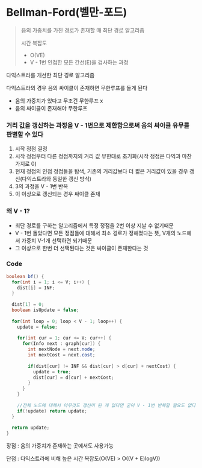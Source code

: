 # Bellman-Ford(벨만-포드)

> 음의 가중치를 가진 경로가 존재할 때 최단 경로 알고리즘
>
> 시간 복잡도
>
> - O(VE)
> - V - 1번 인접한 모든 간선(E)을 검사하는 과정

다익스트라를 개선한 최단 경로 알고리즘

다익스트라의 경우 음의 싸이클이 존재하면 무한루프를 돌게 된다

- 음의 가중치가 있다고 무조건 무한루프 x
- 음의 싸이클이 존재해야 무한루프



### 거리 값을 갱신하는 과정을 V - 1번으로 제한함으로써 음의 싸이클 유무를 판별할 수 있다

1. 시작 정점 결정
2. 시작 정점부터 다른 정점까지의 거리 값 무한대로 초기화(시작 정점은 다익과 마찬가지로 0)
3. 현재 정점의 인접 정점들을 탐색, 기존의 거리값보다 더 짧은 거리값이 있을 경우 갱신(다익스트라와 동일한 갱신 방식)
4. 3의 과정을 V - 1번 반복
5. 이 이상으로 갱신되는 경우 싸이클 존재

### 왜 V - 1?

- 최단 경로를 구하는 알고리즘에서 특정 정점을 2번 이상 지날 수 없기때문
- V - 1번 돌았다면 모든 정점들에 대해서 최소 경로가 정해졌다는 뜻, V개의 노드에서 가중치 V-1개 선택하면 되기때문
- 그 이상으로 한번 더 선택된다는 것은 싸이클이 존재한다는 것

### Code

```java
boolean bf() {
  for(int i = 1; i <= V; i++) {
    dist[i] = INF;
  }
  
  dist[1] = 0;
  boolean isUpdate = false;
  
  for(int loop = 0; loop < V - 1; loop++) {
    update = false;
    
    for(int cur = 1; cur <= V; cur++) {
      for(Info next : graph[cur]) {
        int nextNode = next.node;
        int nextCost = next.cost;
        
        if(dist[cur] != INF && dist[cur] > d[cur] + nextCost) {
          update = true;
          dist[cur] = d[cur] + nextCost;
        }
      }
    }
    
    //전체 노드에 대해서 아무것도 갱신이 된 게 없다면 굳이 V - 1번 반복할 필요도 없다
    if(!update) return update;
  }
  
  return update;
}
```

장점 : 음의 가중치가 존재하는 곳에서도 사용가능

단점 : 다익스트라에 비해 높은 시간 복잡도(O(VE) > O((V + E)logV))
